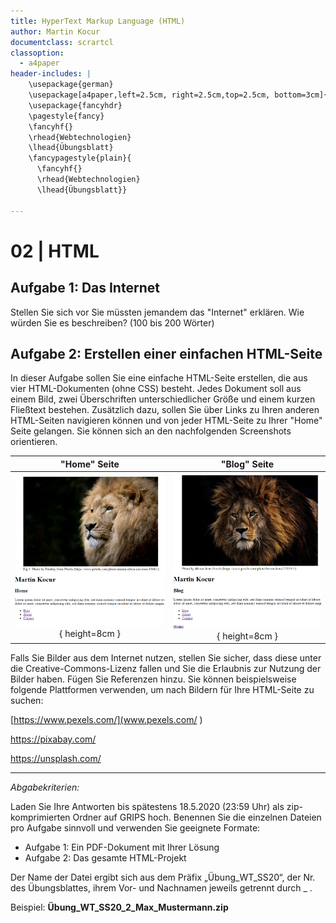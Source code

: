 ```yaml
---
title: HyperText Markup Language (HTML)
author: Martin Kocur
documentclass: scrartcl
classoption:
  - a4paper
header-includes: |
    \usepackage{german} 
    \usepackage[a4paper,left=2.5cm, right=2.5cm,top=2.5cm, bottom=3cm]{geometry}
    \usepackage{fancyhdr}
    \pagestyle{fancy}
    \fancyhf{}
    \rhead{Webtechnologien}
    \lhead{Übungsblatt}
    \fancypagestyle{plain}{
      \fancyhf{}
      \rhead{Webtechnologien}
      \lhead{Übungsblatt}}

---
```



# 02 | HTML

## Aufgabe 1: Das Internet 

Stellen Sie sich vor Sie müssten jemandem das "Internet" erklären. Wie würden Sie es beschreiben? (100 bis 200 Wörter)

## Aufgabe 2: Erstellen einer einfachen HTML-Seite

In dieser Aufgabe sollen Sie eine einfache HTML-Seite erstellen, die aus vier HTML-Dokumenten (ohne CSS) besteht. Jedes Dokument soll aus einem Bild, zwei Überschriften unterschiedlicher Größe und einem kurzen Fließtext bestehen. Zusätzlich dazu, sollen Sie über Links zu Ihren anderen HTML-Seiten navigieren können und von jeder HTML-Seite zu Ihrer "Home" Seite gelangen. Sie können sich an den nachfolgenden Screenshots orientieren.   

|        "Home" Seite         |        "Blog" Seite         |
| :-------------------------: | :-------------------------: |
| ![](home.png){ height=8cm } | ![](blog.png){ height=8cm } |



Falls Sie Bilder aus dem Internet nutzen, stellen Sie sicher, dass diese unter die Creative-Commons-Lizenz fallen und Sie die Erlaubnis zur Nutzung der Bilder haben. Fügen Sie Referenzen hinzu. Sie können beispielsweise folgende Plattformen verwenden, um nach Bildern für Ihre HTML-Seite zu suchen:

[https://www.pexels.com/](www.pexels.com/ ) 

https://pixabay.com/

https://unsplash.com/

------

*Abgabekriterien:*

Laden Sie Ihre Antworten bis spätestens 18.5.2020 (23:59 Uhr) als zip-komprimierten Ordner auf GRIPS hoch.  Benennen Sie die einzelnen Dateien pro Aufgabe sinnvoll und verwenden Sie geeignete Formate:

- Aufgabe 1: Ein PDF-Dokument mit Ihrer Lösung
- Aufgabe 2: Das gesamte HTML-Projekt

Der Name der Datei ergibt sich aus dem Präfix „Übung_WT_SS20“, der Nr. des Übungsblattes, ihrem Vor- und Nachnamen jeweils getrennt durch _ .

 

Beispiel: **Übung_WT_SS20_2_Max_Mustermann.zip**
